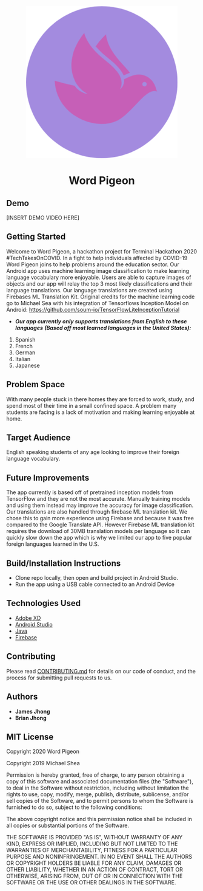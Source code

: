 <div align="center">
    <img src="/img/Logo.png"/>
    <h1>Word Pigeon</h1>
</div>

## Demo 

[INSERT DEMO VIDEO HERE]

## Getting Started
Welcome to Word Pigeon, a hackathon project for Terminal Hackathon 2020 #TechTakesOnCOVID. In a fight to help individuals affected by COVID-19 Word Pigeon joins to help problems around the education sector. Our Android app uses machine learning image classification to make learning language vocabulary more enjoyable. Users are able to capture images of objects and our app will relay the top 3 most likely classifications and their language translations. Our language translations are created using Firebases ML Translation Kit. Original credits for the machine learning code go to Michael Sea with his integration of Tensorflows Inception Model on Android: https://github.com/soum-io/TensorFlowLiteInceptionTutorial

* ***Our app currently only supports translations from English to these languages***
 ***(Based off most learned languages in the United States):***
1. Spanish
2. French
3. German
4. Italian
5. Japanese 

## Problem Space
With many people stuck in there homes they are forced to work, study, and spend most of their time in a small confined space. A problem many students are facing is a lack of motivation and making learning enjoyable at home. 

## Target Audience 
English speaking students of any age looking to improve their foreign language vocabulary. 

## Future Improvements
The app currently is based off of pretrained inception models from TensorFlow and they are not the most accurate. Manually training models and using them instead may improve the accuracy for image classification. Our translations are also handled through firebase ML translation kit. We chose this to gain more experience using Firebase and because it was free compared to the Google Translate API. However Firebase ML translation kit requires the download of 30MB translation models per language so it can quickly slow down the app which is why we limited our app to five popular foreign languages learned in the U.S. 

## Build/Installation Instructions
* Clone repo locally, then open and build project in Android Studio. 
* Run the app using a USB cable connected to an Android Device 

## Technologies Used

* [Adobe XD](https://www.adobe.com/products/xd.html)
* [Android Studio](https://developer.android.com/studio)
* [Java](https://www.java.com/en/)
* [Firebase](https://firebase.google.com/)

## Contributing

Please read [CONTRIBUTING.md](https://gist.github.com/PurpleBooth/b24679402957c63ec426) for details on our code of conduct, and the process for submitting pull requests to us.

## Authors

* **James Jhong** 
* **Brian Jhong** 

## MIT License

Copyright 2020 Word Pigeon  

Copyright 2019 Michael Shea

Permission is hereby granted, free of charge, to any person obtaining a copy of this software and associated documentation files (the "Software"), to deal in the Software without restriction, including without limitation the rights to use, copy, modify, merge, publish, distribute, sublicense, and/or sell copies of the Software, and to permit persons to whom the Software is furnished to do so, subject to the following conditions:

The above copyright notice and this permission notice shall be included in all copies or substantial portions of the Software.

THE SOFTWARE IS PROVIDED "AS IS", WITHOUT WARRANTY OF ANY KIND, EXPRESS OR IMPLIED, INCLUDING BUT NOT LIMITED TO THE WARRANTIES OF MERCHANTABILITY, FITNESS FOR A PARTICULAR PURPOSE AND NONINFRINGEMENT. IN NO EVENT SHALL THE AUTHORS OR COPYRIGHT HOLDERS BE LIABLE FOR ANY CLAIM, DAMAGES OR OTHER LIABILITY, WHETHER IN AN ACTION OF CONTRACT, TORT OR OTHERWISE, ARISING FROM, OUT OF OR IN CONNECTION WITH THE SOFTWARE OR THE USE OR OTHER DEALINGS IN THE SOFTWARE.


